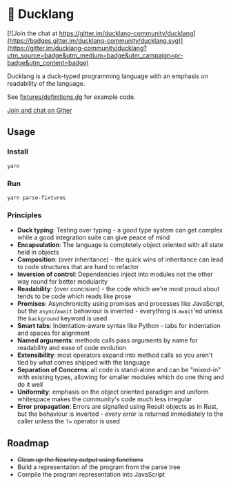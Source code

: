 # 🐥 Ducklang

[![Join the chat at https://gitter.im/ducklang-community/ducklang](https://badges.gitter.im/ducklang-community/ducklang.svg)](https://gitter.im/ducklang-community/ducklang?utm_source=badge&utm_medium=badge&utm_campaign=pr-badge&utm_content=badge)

Ducklang is a duck-typed programming language with an emphasis on readability of the language.

See [fixtures/definitions.dg](fixtures/definitions.dg) for example code.

[Join and chat on Gitter](https://gitter.im/ducklang-community/community)

## Usage

### Install
```shell script
yarn
```

### Run
```shell script
yarn parse-fixtures
```

### Principles

* **Duck typing**: Testing over typing - a good type system can get complex while a good integration suite can give peace of mind
* **Encapsulation**: The language is completely object oriented with all state held in objects
* **Composition**: (over inheritance) - the quick wins of inheritance can lead to code structures that are hard to refactor
* **Inversion of control**: Dependencies inject into modules not the other way round for better modularity
* **Readability**: (over concision) - the code which we're most proud about tends to be code which reads like prose
* **Promises**: Asynchronicity using promises and processes like JavaScript, but the `async`/`await` behaviour is inverted - everything is `await`'ed unless the `background` keyword is used
* **Smart tabs**: Indentation-aware syntax like Python - tabs for indentation and spaces for alignment
* **Named arguments**: methods calls pass arguments by name for readability and ease of code evolution
* **Extensibility**: most operators expand into method calls so you aren't tied by what comes shipped with the language
* **Separation of Concerns**: all code is stand-alone and can be "mixed-in" with existing types, allowing for smaller modules which do one thing and do it well
* **Uniformity**: emphasis on the object oriented paradigm and uniform whitespace makes the community's code much less irregular
* **Error propagation**: Errors are signalled using Result objects as in Rust, but the behaviour is inverted - every error is returned immediately to the caller unless the `?=` operator is used

## Roadmap

* ~~Clean up the Nearley output using functions~~
* Build a representation of the program from the parse tree
* Compile the program representation into JavaScript
